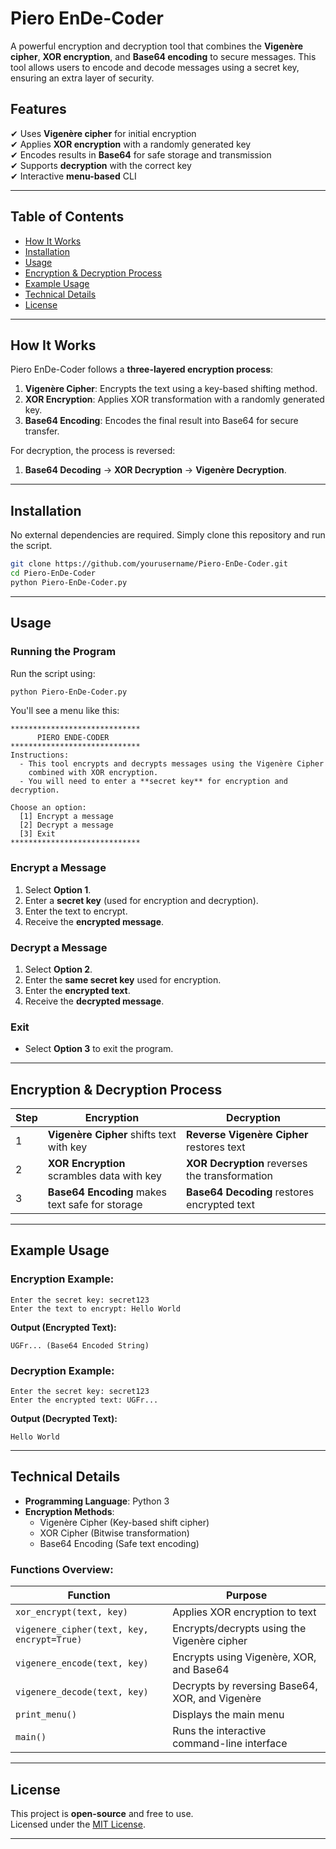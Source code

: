 # Piero EnDe-Coder

A powerful encryption and decryption tool that combines the **Vigenère cipher**, **XOR encryption**, and **Base64 encoding** to secure messages. This tool allows users to encode and decode messages using a secret key, ensuring an extra layer of security.

## Features

✔ Uses **Vigenère cipher** for initial encryption  
✔ Applies **XOR encryption** with a randomly generated key  
✔ Encodes results in **Base64** for safe storage and transmission  
✔ Supports **decryption** with the correct key  
✔ Interactive **menu-based** CLI  

---

## Table of Contents

- [How It Works](#how-it-works)
- [Installation](#installation)
- [Usage](#usage)
- [Encryption & Decryption Process](#encryption--decryption-process)
- [Example Usage](#example-usage)
- [Technical Details](#technical-details)
- [License](#license)

---

## How It Works

Piero EnDe-Coder follows a **three-layered encryption process**:

1. **Vigenère Cipher**: Encrypts the text using a key-based shifting method.
2. **XOR Encryption**: Applies XOR transformation with a randomly generated key.
3. **Base64 Encoding**: Encodes the final result into Base64 for secure transfer.

For decryption, the process is reversed:

1. **Base64 Decoding** → **XOR Decryption** → **Vigenère Decryption**.

---

## Installation

No external dependencies are required. Simply clone this repository and run the script.

```bash
git clone https://github.com/yourusername/Piero-EnDe-Coder.git
cd Piero-EnDe-Coder
python Piero-EnDe-Coder.py
```

---

## Usage

### Running the Program

Run the script using:

```bash
python Piero-EnDe-Coder.py
```

You'll see a menu like this:

```plaintext
*****************************
      PIERO ENDE-CODER       
*****************************
Instructions:
  - This tool encrypts and decrypts messages using the Vigenère Cipher
    combined with XOR encryption.
  - You will need to enter a **secret key** for encryption and decryption.

Choose an option:
  [1] Encrypt a message
  [2] Decrypt a message
  [3] Exit
*****************************
```

### Encrypt a Message

1. Select **Option 1**.
2. Enter a **secret key** (used for encryption and decryption).
3. Enter the text to encrypt.
4. Receive the **encrypted message**.

### Decrypt a Message

1. Select **Option 2**.
2. Enter the **same secret key** used for encryption.
3. Enter the **encrypted text**.
4. Receive the **decrypted message**.

### Exit

- Select **Option 3** to exit the program.

---

## Encryption & Decryption Process

| Step | Encryption                                   | Decryption                                   |
|------|----------------------------------------------|----------------------------------------------|
| 1    | **Vigenère Cipher** shifts text with key     | **Reverse Vigenère Cipher** restores text    |
| 2    | **XOR Encryption** scrambles data with key   | **XOR Decryption** reverses the transformation |
| 3    | **Base64 Encoding** makes text safe for storage | **Base64 Decoding** restores encrypted text |

---

## Example Usage

### Encryption Example:

```
Enter the secret key: secret123
Enter the text to encrypt: Hello World
```

**Output (Encrypted Text):**

```
UGFr... (Base64 Encoded String)
```

### Decryption Example:

```
Enter the secret key: secret123
Enter the encrypted text: UGFr...
```

**Output (Decrypted Text):**

```
Hello World
```

---

## Technical Details

- **Programming Language**: Python 3  
- **Encryption Methods**:
  - Vigenère Cipher (Key-based shift cipher)
  - XOR Cipher (Bitwise transformation)
  - Base64 Encoding (Safe text encoding)

### Functions Overview:

| Function                         | Purpose                                         |
|----------------------------------|-------------------------------------------------|
| `xor_encrypt(text, key)`         | Applies XOR encryption to text                  |
| `vigenere_cipher(text, key, encrypt=True)` | Encrypts/decrypts using the Vigenère cipher |
| `vigenere_encode(text, key)`     | Encrypts using Vigenère, XOR, and Base64        |
| `vigenere_decode(text, key)`     | Decrypts by reversing Base64, XOR, and Vigenère |
| `print_menu()`                   | Displays the main menu                          |
| `main()`                         | Runs the interactive command-line interface     |

---

## License

This project is **open-source** and free to use.  
Licensed under the [MIT License](LICENSE).

---